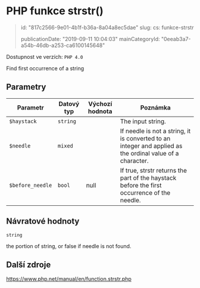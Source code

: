PHP funkce strstr()
===================

> id: "817c2566-9e01-4b1f-b36a-8a04a8ec5dae"
> slug:
> 	cs: funkce-strstr
>
> publicationDate: "2019-09-11 10:04:03"
> mainCategoryId: "0eeab3a7-a54b-46db-a253-ca6100145648"

Dostupnost ve verzích: `PHP 4.0`

Find first occurrence of a string


Parametry
--------------

| Parametr | Datový typ | Výchozí hodnota | Poznámka |
|-----|-----|-----|-----|
| `$haystack` | `string` |  | The input string. |
| `$needle` | `mixed` |  | If needle is not a string, it is converted to an integer and applied as the ordinal value of a character. |
| `$before_needle` | `bool` | null | If true, strstr returns the part of the haystack before the first occurrence of the needle. |


Návratové hodnoty
----------------

`string`

the portion of string, or false if needle
is not found.

Další zdroje
------------

https://www.php.net/manual/en/function.strstr.php
